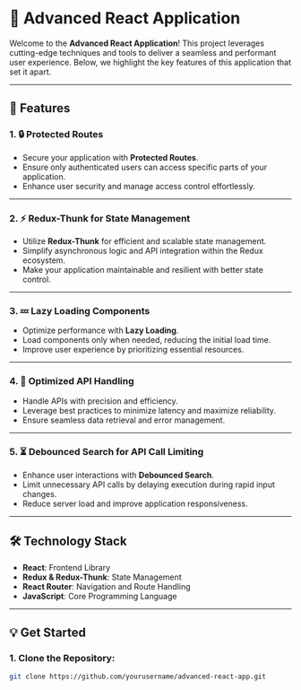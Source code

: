 # 🚀 Advanced React Application

Welcome to the **Advanced React Application**! This project leverages cutting-edge techniques and tools to deliver a seamless and performant user experience. Below, we highlight the key features of this application that set it apart.

---

## 🌟 Features

### 1. 🔒 **Protected Routes**
- Secure your application with **Protected Routes**.
- Ensure only authenticated users can access specific parts of your application.
- Enhance user security and manage access control effortlessly.

---

### 2. ⚡ **Redux-Thunk for State Management**
- Utilize **Redux-Thunk** for efficient and scalable state management.
- Simplify asynchronous logic and API integration within the Redux ecosystem.
- Make your application maintainable and resilient with better state control.

---

### 3. 💤 **Lazy Loading Components**
- Optimize performance with **Lazy Loading**.
- Load components only when needed, reducing the initial load time.
- Improve user experience by prioritizing essential resources.

---

### 4. 📡 **Optimized API Handling**
- Handle APIs with precision and efficiency.
- Leverage best practices to minimize latency and maximize reliability.
- Ensure seamless data retrieval and error management.

---

### 5. ⏳ **Debounced Search for API Call Limiting**
- Enhance user interactions with **Debounced Search**.
- Limit unnecessary API calls by delaying execution during rapid input changes.
- Reduce server load and improve application responsiveness.

---

## 🛠️ Technology Stack
- **React**: Frontend Library
- **Redux & Redux-Thunk**: State Management
- **React Router**: Navigation and Route Handling
- **JavaScript**: Core Programming Language

---

## 💡 Get Started

### 1. Clone the Repository:
```bash
git clone https://github.com/yourusername/advanced-react-app.git
